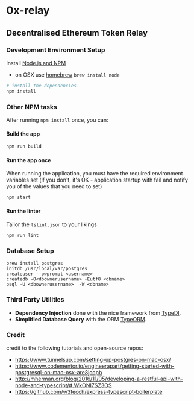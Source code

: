 # 0x-relay 

## Decentralised Ethereum Token Relay

### Development Environment Setup

Install [Node.js and NPM](https://nodejs.org/en/download/)

- on OSX use [homebrew](http://brew.sh) `brew install node`


```bash
# install the dependencies
npm install
```

### Other NPM tasks

After running `npm install` once, you can:

#### Build the app

```sh
npm run build
```

#### Run the app once

When running the application, you must have the required environment variables set (if you don't, it's OK - application startup with fail and notify you of the values that you need to set)

```sh
npm start
```

#### Run the linter

Tailor the `tslint.json` to your likings

```sh
npm run lint
```


### Database Setup

```
brew install postgres
initdb /usr/local/var/postgres
createuser --pwprompt <username>
createdb -O<dbownerusername> -Eutf8 <dbname>
psql -U <dbownerusername>  -W <dbname>
```


### Third Party Utilities

- **Dependency Injection** done with the nice framework from [TypeDI](https://github.com/pleerock/typedi).
- **Simplified Database Query** with the ORM [TypeORM](https://github.com/typeorm/typeorm).


### Credit

credit to the following tutorials and open-source repos:
* https://www.tunnelsup.com/setting-up-postgres-on-mac-osx/
* https://www.codementor.io/engineerapart/getting-started-with-postgresql-on-mac-osx-are8jcopb
* http://mherman.org/blog/2016/11/05/developing-a-restful-api-with-node-and-typescript/#.WkONI7SZ3OS
* https://github.com/w3tecch/express-typescript-boilerplate
